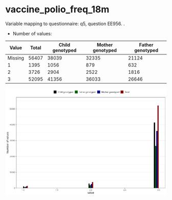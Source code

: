 # vaccine_polio_freq_18m
Variable mapping to questionnaire: q5, question EE956.
.
- Number of values:

| Value | Total | Child genotyped | Mother genotyped | Father genotyped |
| ----- | ----- | --------------- | ---------------- | ---------------- |
| Missing | 56407 | 38039 | 32335 | 21124 |
| 1 | 1395 | 1056 | 879 |632 |
| 2 | 3726 | 2904 | 2522 |1816 |
| 3 | 52095 | 41356 | 36033 |26646 |



![](vaccine_polio_freq_18m_n.png)



